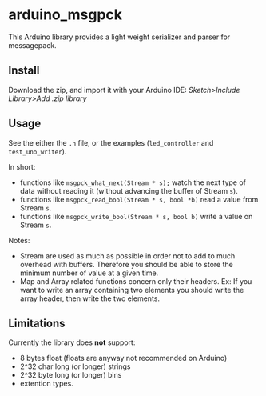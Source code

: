 # arduino_msgpck
This Arduino library provides a light weight serializer and parser for messagepack.

## Install
Download the zip, and import it with your Arduino IDE: *Sketch>Include Library>Add .zip library*

## Usage
See the either the `.h` file, or the examples (`led_controller` and `test_uno_writer`).

In short:
* functions like `msgpck_what_next(Stream * s);` watch the next type of data without reading it (without advancing the buffer of Stream `s`).
* functions like `msgpck_read_bool(Stream * s, bool *b)` read a value from Stream `s`.
* functions like `msgpck_write_bool(Stream * s, bool b)` write a value on Stream `s`.

Notes:
* Stream are used as much as possible in order not to add to much overhead with buffers. Therefore you should be able to store the minimum number of value at a given time.
* Map and Array related functions concern only their headers. Ex: If you want to write an array containing two elements you should write the array header, then write the two elements.



## Limitations
Currently the library does **not** support:
* 8 bytes float (floats are anyway not recommended on Arduino)
* 2^32 char long (or longer) strings
* 2^32 byte long (or longer) bins
* extention types.

